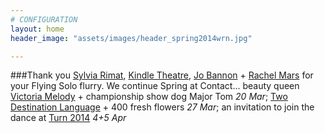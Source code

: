 ```yaml
---
# CONFIGURATION
layout: home
header_image: "assets/images/header_spring2014wrn.jpg"

---
```

###Thank you [Sylvia Rimat](/current/2014-spring/rimat), [Kindle Theatre](/current/2014-spring/kindle), [Jo Bannon](/current/2014-spring/bannon) + [Rachel Mars](/current/2014-spring/mars) for your Flying Solo flurry. We  continue Spring at Contact… beauty queen [Victoria Melody](/current/2014-spring/melody) + championship show dog Major Tom *20 Mar*; [Two Destination Language](/current/2014-spring/2destlang) + 400 fresh flowers *27 Mar*; an invitation to join the dance at [Turn 2014](/current/2014-turn) *4+5 Apr*
